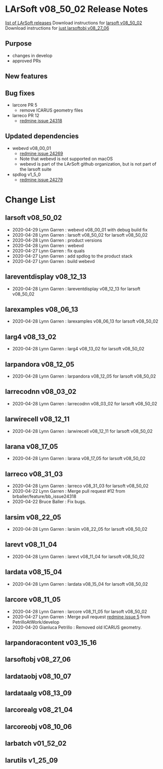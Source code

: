 LArSoft v08_50_02 Release Notes
======================================================================

[list of LArSoft releases](LArSoft_release_list)
Download instructions for [larsoft v08_50_02](http://scisoft.fnal.gov/scisoft/bundles/larsoft/v08_50_02/larsoft-v08_50_02.html)
Download instructions for [just larsoftobj v08_27_06](http://scisoft.fnal.gov/scisoft/bundles/larsoftobj/v08_27_06/larsoftobj-v08_27_06.html)

Purpose
--------------------

-   changes in develop
-   approved PRs

New features
------------------------------

Bug fixes
------------------------

-   larcore PR 5
    -   remove ICARUS geometry files
-   larreco PR 12
    -   [redmine issue 24318](https://cdcvs.fnal.gov/redmine/issues/24318)

Updated dependencies
----------------------------------------------

-   webevd v08_00_01
    -   [redmine issue 24269](https://cdcvs.fnal.gov/redmine/issues/24269)
    -   Note that webevd is not supported on macOS
    -   webevd is part of the LArSoft github organization, but is not part of the larsoft suite
-   spdlog v1_5_0
    -   [redmine issue 24279](https://cdcvs.fnal.gov/redmine/issues/24279)

Change List
============================

larsoft v08_50_02
------------------------------------------

-   2020-04-29 Lynn Garren : webevd v08_00_01 with debug build fix
-   2020-04-28 Lynn Garren : larsoft v08_50_02 for larsoft v08_50_02
-   2020-04-28 Lynn Garren : product versions
-   2020-04-28 Lynn Garren : webevd
-   2020-04-27 Lynn Garren : fix quals
-   2020-04-27 Lynn Garren : add spdlog to the product stack
-   2020-04-27 Lynn Garren : build webevd

lareventdisplay v08_12_13
----------------------------------------------------------

-   2020-04-28 Lynn Garren : lareventdisplay v08_12_13 for larsoft v08_50_02

larexamples v08_06_13
--------------------------------------------------

-   2020-04-28 Lynn Garren : larexamples v08_06_13 for larsoft v08_50_02

larg4 v08_13_02
--------------------------------------

-   2020-04-28 Lynn Garren : larg4 v08_13_02 for larsoft v08_50_02

larpandora v08_12_05
------------------------------------------------

-   2020-04-28 Lynn Garren : larpandora v08_12_05 for larsoft v08_50_02

larrecodnn v08_03_02
------------------------------------------------

-   2020-04-28 Lynn Garren : larrecodnn v08_03_02 for larsoft v08_50_02

larwirecell v08_12_11
--------------------------------------------------

-   2020-04-28 Lynn Garren : larwirecell v08_12_11 for larsoft v08_50_02

larana v08_17_05
----------------------------------------

-   2020-04-28 Lynn Garren : larana v08_17_05 for larsoft v08_50_02

larreco v08_31_03
------------------------------------------

-   2020-04-28 Lynn Garren : larreco v08_31_03 for larsoft v08_50_02
-   2020-04-22 Lynn Garren : Merge pull request \#12 from brballer/feature/bb_issue24318
-   2020-04-22 Bruce Baller : Fix bugs.

larsim v08_22_05
----------------------------------------

-   2020-04-28 Lynn Garren : larsim v08_22_05 for larsoft v08_50_02

larevt v08_11_04
----------------------------------------

-   2020-04-28 Lynn Garren : larevt v08_11_04 for larsoft v08_50_02

lardata v08_15_04
------------------------------------------

-   2020-04-28 Lynn Garren : lardata v08_15_04 for larsoft v08_50_02

larcore v08_11_05
------------------------------------------

-   2020-04-28 Lynn Garren : larcore v08_11_05 for larsoft v08_50_02
-   2020-04-27 Lynn Garren : Merge pull request [redmine issue 5](https://cdcvs.fnal.gov/redmine/issues/5) from PetrilloAtWork/develop
-   2020-04-20 Gianluca Petrillo : Removed old ICARUS geometry.

larpandoracontent v03_15_16
--------------------------------------------------------------

larsoftobj v08_27_06
------------------------------------------------

lardataobj v08_10_07
------------------------------------------------

lardataalg v08_13_09
------------------------------------------------

larcorealg v08_21_04
------------------------------------------------

larcoreobj v08_10_06
------------------------------------------------

larbatch v01_52_02
--------------------------------------------

larutils v1_25_09
------------------------------------------
